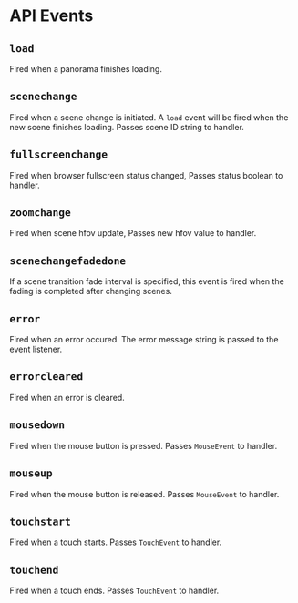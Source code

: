 # API Events

## `load`

Fired when a panorama finishes loading.


## `scenechange`

Fired when a scene change is initiated. A `load` event will be fired when the
new scene finishes loading. Passes scene ID string to handler.

## `fullscreenchange`

Fired when browser fullscreen status changed, Passes status boolean to handler.

## `zoomchange`

Fired when scene hfov update, Passes new hfov value to handler.

## `scenechangefadedone`

If a scene transition fade interval is specified, this event is fired when the
fading is completed after changing scenes.

## `error`

Fired when an error occured. The error message string is passed to the
event listener.


## `errorcleared`

Fired when an error is cleared.


## `mousedown`

Fired when the mouse button is pressed. Passes `MouseEvent` to handler.


## `mouseup`

Fired when the mouse button is released. Passes `MouseEvent` to handler.


## `touchstart`

Fired when a touch starts. Passes `TouchEvent` to handler.


## `touchend`

Fired when a touch ends. Passes `TouchEvent` to handler.

